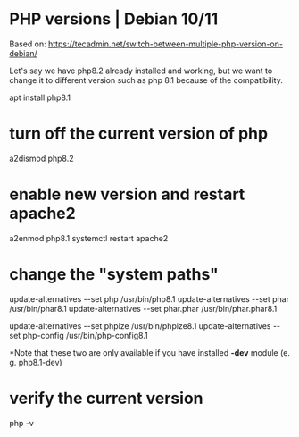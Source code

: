 # PHP versions | Debian 10/11
Based on: https://tecadmin.net/switch-between-multiple-php-version-on-debian/

Let's say we have php8.2 already installed and working, but we want to change it to different version such as php 8.1 because of the compatibility.

apt install php8.1

# turn off the current version of php
a2dismod php8.2

# enable new version and restart apache2
a2enmod php8.1
systemctl restart apache2

# change the "system paths"
update-alternatives --set php /usr/bin/php8.1
update-alternatives --set phar /usr/bin/phar8.1
update-alternatives --set phar.phar /usr/bin/phar.phar8.1

update-alternatives --set phpize /usr/bin/phpize8.1
update-alternatives --set php-config /usr/bin/php-config8.1

*Note that these two are only available if you have installed **-dev** module (e. g. php8.1-dev)

# verify the current version
php -v

